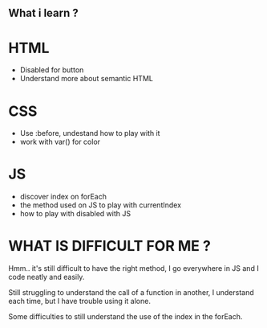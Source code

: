 ## What i learn ? 

# HTML 

- Disabled for button
- Understand more about semantic HTML

# CSS 

- Use :before, undestand how to play with it
- work with var() for color

# JS

- discover index on forEach
- the method used on JS to play with currentIndex
- how to play with disabled with JS

# WHAT IS DIFFICULT FOR ME ? 

Hmm.. it's still difficult to have the right method, I go everywhere in JS and I code neatly and easily.

Still struggling to understand the call of a function in another, I understand each time, but I have trouble using it alone.

Some difficulties to still understand the use of the index in the forEach.

